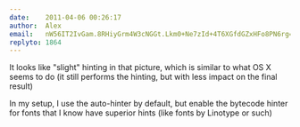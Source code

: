 ```yaml
---
date:    2011-04-06 00:26:17
author:  Alex
email:   nW56IT2IvGam.8RHiyGrm4W3cNGGt.Lkm0+Ne7zId+4T6XGfdGZxHFo8PN6rg=
replyto: 1864
---
```


It looks like "slight" hinting in that picture, which is similar to
what OS X seems to do (it still performs the hinting, but with less
impact on the final result)

In my setup, I use the auto-hinter by default, but enable the bytecode
hinter for fonts that I know have superior hints (like fonts by
Linotype or such)
